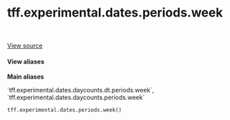 <div itemscope itemtype="http://developers.google.com/ReferenceObject">
<meta itemprop="name" content="tff.experimental.dates.periods.week" />
<meta itemprop="path" content="Stable" />
</div>

# tff.experimental.dates.periods.week

<!-- Insert buttons and diff -->

<table class="tfo-notebook-buttons tfo-api" align="left">
</table>

<a target="_blank" href="https://github.com/google/tf-quant-finance/blob/master/tf_quant_finance/experimental/dates/periods.py">View source</a>





<section class="expandable">
  <h4 class="showalways">View aliases</h4>
  <p>
<b>Main aliases</b>
<p>`tff.experimental.dates.daycounts.dt.periods.week`, `tff.experimental.dates.daycounts.periods.week`</p>
</p>
</section>

```python
tff.experimental.dates.periods.week()
```



<!-- Placeholder for "Used in" -->
